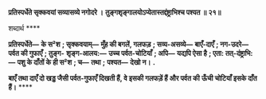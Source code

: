 **प्रतिस्पर्धेते सृक्कवयां सव्यासव्ये नगोदरे ।** **तुङ्गशृङ्गालयोऽप्येतास्तद्दंष्ट्राभिश्च पश्यत ॥ २१॥** 

शब्दार्थ **** 

**प्रतिस्पर्धेते—** **के स²श** **; सृक्कवयाम्—** **मुँह की बगलें, गलफड़** **; सव्य-असव्ये—** **बाएँ-दाएँ** **; नग-उदरे—** **पर्वत की गुफाएँ** **; तुङ्ग-** **शृङ्ग-आलय:—** **उच्च पर्वत-चोटियाँ** **; अपि—** **यद्यपि ऐसा है** **; एता: तत्-दंष्ट्राभि:—** **पशु के दाँतों के ही स²श** **; च—** **तथा** **;** **पश्यत—** **देखो न।** **.** 

**बाएँ तथा दाएँ दो खड्ड जैसी पर्वत-गुफाएँ दिखती हैं, वे इसकी गलफड़ें हैं और पर्वत की** **ऊँची चोटियाँ इसके दाँत हैं।** **** 